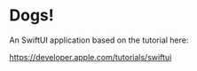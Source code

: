 # Dogs!

An SwiftUI application based on the tutorial here:

https://developer.apple.com/tutorials/swiftui